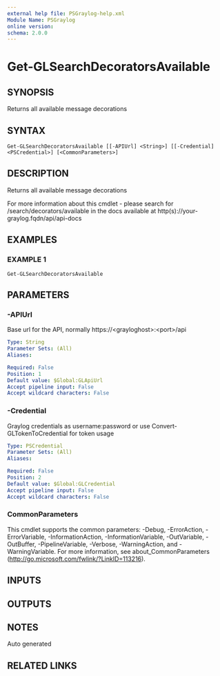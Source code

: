 ```yaml
---
external help file: PSGraylog-help.xml
Module Name: PSGraylog
online version:
schema: 2.0.0
---
```


# Get-GLSearchDecoratorsAvailable

## SYNOPSIS
Returns all available message decorations

## SYNTAX

```
Get-GLSearchDecoratorsAvailable [[-APIUrl] <String>] [[-Credential] <PSCredential>] [<CommonParameters>]
```

## DESCRIPTION
Returns all available message decorations


For more information about this cmdlet - please search for /search/decorators/available in the docs available at http(s)://your-graylog.fqdn/api/api-docs

## EXAMPLES

### EXAMPLE 1
```
Get-GLSearchDecoratorsAvailable
```

## PARAMETERS

### -APIUrl
Base url for the API, normally https://\<grayloghost\>:\<port\>/api

```yaml
Type: String
Parameter Sets: (All)
Aliases:

Required: False
Position: 1
Default value: $Global:GLApiUrl
Accept pipeline input: False
Accept wildcard characters: False
```

### -Credential
Graylog credentials as username:password or use Convert-GLTokenToCredential for token usage

```yaml
Type: PSCredential
Parameter Sets: (All)
Aliases:

Required: False
Position: 2
Default value: $Global:GLCredential
Accept pipeline input: False
Accept wildcard characters: False
```

### CommonParameters
This cmdlet supports the common parameters: -Debug, -ErrorAction, -ErrorVariable, -InformationAction, -InformationVariable, -OutVariable, -OutBuffer, -PipelineVariable, -Verbose, -WarningAction, and -WarningVariable. For more information, see about_CommonParameters (http://go.microsoft.com/fwlink/?LinkID=113216).

## INPUTS

## OUTPUTS

## NOTES
Auto generated

## RELATED LINKS
